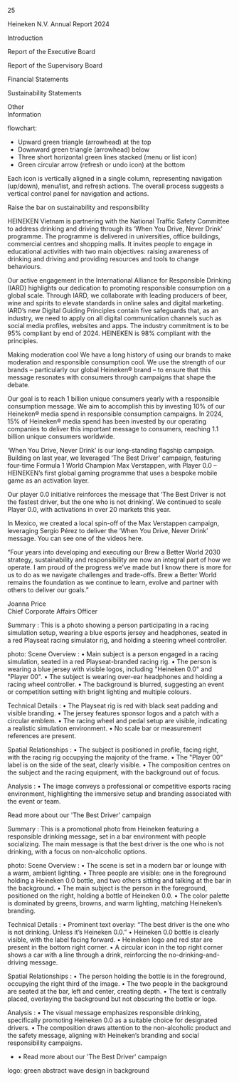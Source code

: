 25

Heineken
N.V.
Annual
Report
2024

Introduction

Report
of the
Executive
Board

Report
of the
Supervisory
Board

Financial
Statements <!-- marginalia, from page 0 (l=0.001,t=0.020,r=0.057,b=0.595), with ID c05f04f4-ae0b-40b2-a9d0-c3dd1b3b6ac0 -->

Sustainability
Statements <!-- marginalia, from page 0 (l=0.001,t=0.612,r=0.055,b=0.693), with ID 96da03ef-b28a-4a04-8c84-edbad7bb0a85 -->

Other  
Information <!-- marginalia, from page 0 (l=0.000,t=0.703,r=0.056,b=0.770), with ID d0bf7d53-07d6-4d99-b15a-ab30b73d0c73 -->

flowchart: 
- Upward green triangle (arrowhead) at the top
- Downward green triangle (arrowhead) below
- Three short horizontal green lines stacked (menu or list icon)
- Green circular arrow (refresh or undo icon) at the bottom

Each icon is vertically aligned in a single column, representing navigation (up/down), menu/list, and refresh actions. The overall process suggests a vertical control panel for navigation and actions. <!-- marginalia, from page 0 (l=0.000,t=0.782,r=0.054,b=0.970), with ID ecaae4ae-2ccd-4471-a32f-45488b5d8370 -->

Raise the bar on sustainability and responsibility <!-- text, from page 0 (l=0.071,t=0.026,r=0.505,b=0.067), with ID 22e99892-31e8-42f9-9f90-4fe79fd4d2a5 -->

HEINEKEN Vietnam is partnering with the National
Traffic Safety Committee to address drinking and
driving through its ‘When You Drive, Never Drink’
programme. The programme is delivered in
universities, office buildings, commercial centres and
shopping malls. It invites people to engage in
educational activities with two main objectives:
raising awareness of drinking and driving and
providing resources and tools to change behaviours. <!-- text, from page 0 (l=0.072,t=0.074,r=0.293,b=0.258), with ID 0deddc59-45e7-4659-8b3b-d8715cee15fa -->

Our active engagement in the International Alliance for Responsible Drinking (IARD) highlights our dedication to promoting responsible consumption on a global scale. Through IARD, we collaborate with leading producers of beer, wine and spirits to elevate standards in online sales and digital marketing. IARD’s new Digital Guiding Principles contain five safeguards that, as an industry, we need to apply on all digital communication channels such as social media profiles, websites and apps. The industry commitment is to be 95% compliant by end of 2024. HEINEKEN is 98% compliant with the principles. <!-- text, from page 0 (l=0.073,t=0.262,r=0.295,b=0.492), with ID 9ef3a659-7d3d-4968-8f4b-7e7b6ca65573 -->

Making moderation cool
We have a long history of using our brands to make moderation and responsible consumption cool. We use the strength of our brands – particularly our global Heineken® brand – to ensure that this message resonates with consumers through campaigns that shape the debate. <!-- text, from page 0 (l=0.300,t=0.075,r=0.517,b=0.220), with ID b91aaf9b-6c76-43a5-a43a-0595b2845236 -->

Our goal is to reach 1 billion unique consumers yearly with a responsible consumption message. We aim to accomplish this by investing 10% of our Heineken® media spend in responsible consumption campaigns. In 2024, 15% of Heineken® media spend has been invested by our operating companies to deliver this important message to consumers, reaching 1.1 billion unique consumers worldwide. <!-- text, from page 0 (l=0.300,t=0.224,r=0.515,b=0.396), with ID 44505dbb-2e63-4677-9914-5651174ae39a -->

‘When You Drive, Never Drink’ is our long-standing flagship campaign. Building on last year, we leveraged ‘The Best Driver’ campaign, featuring four-time Formula 1 World Champion Max Verstappen, with Player 0.0 – HEINEKEN’s first global gaming programme that uses a bespoke mobile game as an activation layer. <!-- text, from page 0 (l=0.527,t=0.074,r=0.750,b=0.210), with ID 67025444-90d8-4e22-ad13-65566bb3c48a -->

Our player 0.0 initiative reinforces the message that ‘The Best Driver is not the fastest driver, but the one who is not drinking’. We continued to scale Player 0.0, with activations in over 20 markets this year. <!-- text, from page 0 (l=0.528,t=0.215,r=0.745,b=0.294), with ID b21347e4-0e72-4fb3-99c7-ad727556fd8c -->

In Mexico, we created a local spin-off of the Max Verstappen campaign, leveraging Sergio Pérez to deliver the ‘When You Drive, Never Drink’ message. You can see one of the videos here. <!-- text, from page 0 (l=0.528,t=0.298,r=0.741,b=0.377), with ID 2a1993f2-5680-49a4-8180-2dd431f1d2dd -->

“Four years into developing and executing our Brew a Better World 2030 strategy, sustainability and responsibility are now an integral part of how we operate. I am proud of the progress we’ve made but I know there is more for us to do as we navigate challenges and trade-offs. Brew a Better World remains the foundation as we continue to learn, evolve and partner with others to deliver our goals.”

Joanna Price  
Chief Corporate Affairs Officer <!-- text, from page 0 (l=0.766,t=0.073,r=0.967,b=0.586), with ID 16f992cd-ca38-4fcc-b12c-8abda301dae3 -->

Summary : This is a photo showing a person participating in a racing simulation setup, wearing a blue esports jersey and headphones, seated in a red Playseat racing simulator rig, and holding a steering wheel controller.

photo:
Scene Overview :
  • Main subject is a person engaged in a racing simulation, seated in a red Playseat-branded racing rig.
  • The person is wearing a blue jersey with visible logos, including "Heineken 0.0" and "Player 00".
  • The subject is wearing over-ear headphones and holding a racing wheel controller.
  • The background is blurred, suggesting an event or competition setting with bright lighting and multiple colours.

Technical Details :
  • The Playseat rig is red with black seat padding and visible branding.
  • The jersey features sponsor logos and a patch with a circular emblem.
  • The racing wheel and pedal setup are visible, indicating a realistic simulation environment.
  • No scale bar or measurement references are present.

Spatial Relationships :
  • The subject is positioned in profile, facing right, with the racing rig occupying the majority of the frame.
  • The "Player 00" label is on the side of the seat, clearly visible.
  • The composition centres on the subject and the racing equipment, with the background out of focus.

Analysis :
  • The image conveys a professional or competitive esports racing environment, highlighting the immersive setup and branding associated with the event or team. <!-- figure, from page 0 (l=0.526,t=0.372,r=0.755,b=0.633), with ID 50e090ae-1880-42ff-ade7-b75c5ecd562d -->

Read more about our 'The Best Driver' campaign <!-- text, from page 0 (l=0.658,t=0.612,r=0.848,b=0.660), with ID 7e44933f-ab3c-482d-becf-db046b4c1765 -->

Summary : This is a promotional photo from Heineken featuring a responsible drinking message, set in a bar environment with people socializing. The main message is that the best driver is the one who is not drinking, with a focus on non-alcoholic options.

photo:
Scene Overview :
  • The scene is set in a modern bar or lounge with a warm, ambient lighting.
  • Three people are visible: one in the foreground holding a Heineken 0.0 bottle, and two others sitting and talking at the bar in the background.
  • The main subject is the person in the foreground, positioned on the right, holding a bottle of Heineken 0.0.
  • The color palette is dominated by greens, browns, and warm lighting, matching Heineken’s branding.

Technical Details :
  • Prominent text overlay: “The best driver is the one who is not drinking. Unless it’s Heineken 0.0.”
  • Heineken 0.0 bottle is clearly visible, with the label facing forward.
  • Heineken logo and red star are present in the bottom right corner.
  • A circular icon in the top right corner shows a car with a line through a drink, reinforcing the no-drinking-and-driving message.

Spatial Relationships :
  • The person holding the bottle is in the foreground, occupying the right third of the image.
  • The two people in the background are seated at the bar, left and center, creating depth.
  • The text is centrally placed, overlaying the background but not obscuring the bottle or logo.

Analysis :
  • The visual message emphasizes responsible drinking, specifically promoting Heineken 0.0 as a suitable choice for designated drivers.
  • The composition draws attention to the non-alcoholic product and the safety message, aligning with Heineken’s branding and social responsibility campaigns. <!-- figure, from page 0 (l=0.295,t=0.548,r=0.667,b=0.972), with ID 677f8e1e-e2cb-4e54-b70f-f4cc9121c44d -->

- • Read more about our 'The Best Driver' campaign

logo: green abstract wave design in background <!-- text, from page 0 (l=0.658,t=0.613,r=0.998,b=0.998), with ID d64c80e7-cd2d-421d-86e9-3a4d3860534f -->